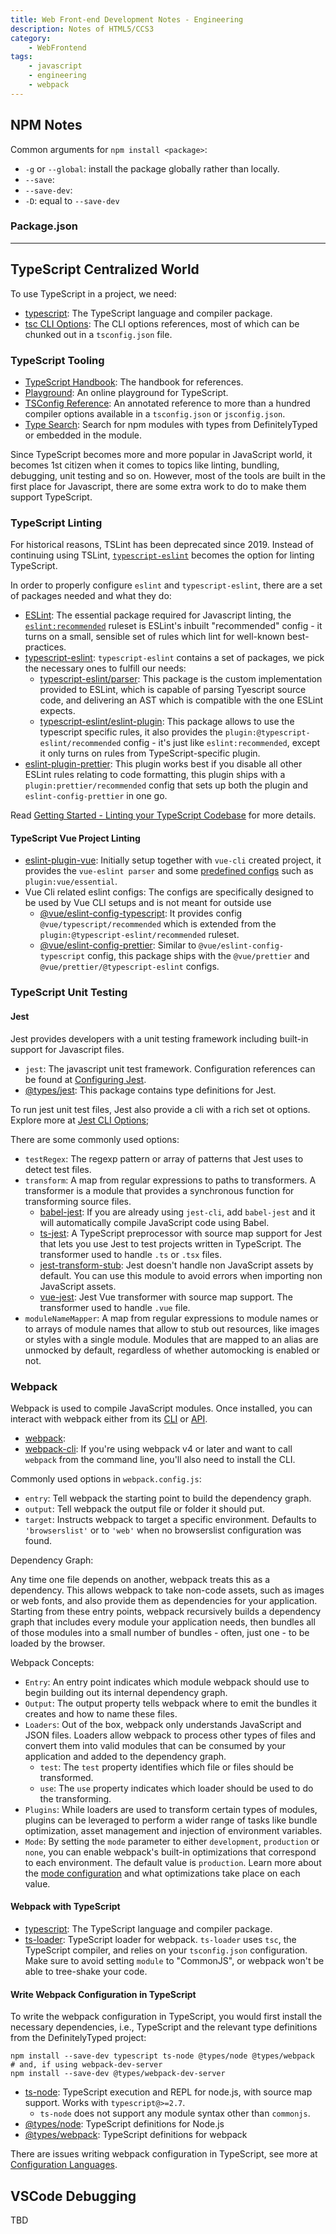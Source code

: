 ```yaml
---
title: Web Front-end Development Notes - Engineering
description: Notes of HTML5/CCS3
category:
    - WebFrontend
tags:
    - javascript
    - engineering
    - webpack
---
```


## NPM Notes

Common arguments for `npm install <package>`:

- `-g` or `--global`: install the package globally rather than locally.
- `--save`: 
- `--save-dev`: 
- `-D`: equal to `--save-dev`

### Package.json

___

## TypeScript Centralized World

To use TypeScript in a project, we need:

- [typescript](https://www.npmjs.com/package/typescript): The TypeScript language and compiler package.
- [tsc CLI Options](https://www.typescriptlang.org/docs/handbook/compiler-options.html): The CLI options references, most of which can be chunked out in a `tsconfig.json` file.

### TypeScript Tooling

- [TypeScript Handbook](https://www.typescriptlang.org/docs/handbook/intro.html): The handbook for references.
- [Playground](https://www.typescriptlang.org/play): An online playground for TypeScript.
- [TSConfig Reference](https://www.typescriptlang.org/tsconfig): An annotated reference to more than a hundred compiler options available in a `tsconfig.json` or `jsconfig.json`.
- [Type Search](https://www.typescriptlang.org/dt/search?search=): Search for npm modules with types from DefinitelyTyped or embedded in the module.

Since TypeScript becomes more and more popular in JavaScript world, it becomes 1st citizen when it comes to topics like linting, bundling, debugging, unit testing and so on. However, most of the tools are built in the first place for Javascript, there are some extra work to do to make them support TypeScript.

### TypeScript Linting

For historical reasons, TSLint has been deprecated since 2019. Instead of continuing using TSLint, [`typescript-eslint`](https://github.com/typescript-eslint/typescript-eslint) becomes the option for linting TypeScript.

In order to properly configure `eslint` and `typescript-eslint`, there are a set of packages needed and what they do:

- [ESLint](https://eslint.org/): The essential package required for Javascript linting, the [`eslint:recommended`](https://eslint.org/docs/rules/) ruleset is ESLint's inbuilt "recommended" config - it turns on a small, sensible set of rules which lint for well-known best-practices.
- [typescript-eslint](https://github.com/typescript-eslint/typescript-eslint/tree/master/packages): `typescript-eslint` contains a set of packages, we pick the necessary ones to fulfill our needs:
  - [typescript-eslint/parser](https://github.com/typescript-eslint/typescript-eslint/tree/master/packages/parser): This package is the custom implementation provided to ESLint, which is capable of parsing Tyescript source code, and delivering an AST which is compatible with the one ESLint expects.
  - [typescript-eslint/eslint-plugin](https://github.com/typescript-eslint/typescript-eslint/tree/master/packages/eslint-plugin): This package allows to use the typescript specific rules, it also provides the `plugin:@typescript-eslint/recommended` config - it's just like `eslint:recommended`, except it only turns on rules from TypeScript-specific plugin.
- [eslint-plugin-prettier](https://github.com/prettier/eslint-plugin-prettier#readme): This plugin works best if you disable all other ESLint rules relating to code formatting, this plugin ships with a `plugin:prettier/recommended` config that sets up both the plugin and `eslint-config-prettier` in one go.

Read [Getting Started - Linting your TypeScript Codebase](https://github.com/typescript-eslint/typescript-eslint/blob/master/docs/getting-started/linting/README.md) for more details.

#### TypeScript Vue Project Linting

- [eslint-plugin-vue](https://github.com/vuejs/eslint-plugin-vue): Initially setup together with `vue-cli` created project, it provides the `vue-eslint parser` and some [predefined configs](https://eslint.vuejs.org/user-guide/#bundle-configurations) such as `plugin:vue/essential`.
- Vue Cli related eslint configs: The configs are specifically designed to be used by Vue CLI setups and is not meant for outside use
  - [@vue/eslint-config-typescript](https://github.com/vuejs/eslint-config-typescript#readme): It provides config `@vue/typescript/recommended` which is extended from the `plugin:@typescript-eslint/recommended` ruleset.
  - [@vue/eslint-config-prettier](https://github.com/vuejs/eslint-config-prettier#readme): Similar to `@vue/eslint-config-typescript` config, this package ships with the `@vue/prettier` and `@vue/prettier/@typescript-eslint` configs.

### TypeScript Unit Testing

#### Jest

Jest provides developers with a unit testing framework including built-in support for Javascript files.

- `jest`: The javascript unit test framework. Configuration references can be found at [Configuring Jest](https://jestjs.io/docs/configuration).
- [@types/jest](https://www.npmjs.com/package/@types/jest): This package contains type definitions for Jest.

To run jest unit test files, Jest also provide a cli with a rich set ot options. Explore more at [Jest CLI Options](https://jestjs.io/docs/cli);

There are some commonly used options:

- `testRegex`: The regexp pattern or array of patterns that Jest uses to detect test files.
- `transform`: A map from regular expressions to paths to transformers. A transformer is a module that provides a synchronous function for transforming source files.
  - [babel-jest](https://www.npmjs.com/package/babel-jest): If you are already using `jest-cli`, add `babel-jest` and it will automatically compile JavaScript code using Babel.
  - [ts-jest](https://www.npmjs.com/package/ts-jest): A TypeScript preprocessor with source map support for Jest that lets you use Jest to test projects written in TypeScript. The transformer used to handle `.ts` or `.tsx` files.
  - [jest-transform-stub](https://www.npmjs.com/package/jest-transform-stub): Jest doesn't handle non JavaScript assets by default. You can use this module to avoid errors when importing non JavaScript assets.
  - [vue-jest](https://www.npmjs.com/package/vue-jest): Jest Vue transformer with source map support. The transformer used to handle `.vue` file.
- `moduleNameMapper`: A map from regular expressions to module names or to arrays of module names that allow to stub out resources, like images or styles with a single module. Modules that are mapped to an alias are unmocked by default, regardless of whether automocking is enabled or not.

### Webpack

Webpack is used to compile JavaScript modules. Once installed, you can interact with webpack either from its [CLI](https://webpack.js.org/api/cli/) or [API](https://webpack.js.org/api/node/).

- [webpack](https://www.npmjs.com/package/webpack): 
- [webpack-cli](https://www.npmjs.com/package/webpack-cli): If you're using webpack v4 or later and want to call `webpack` from the command line, you'll also need to install the CLI.

Commonly used options in `webpack.config.js`:

- `entry`: Tell webpack the starting point to build the dependency graph.
- `output`: Tell webpack the output file or folder it should put.
- `target`: Instructs webpack to target a specific environment. Defaults to `'browserslist'` or to `'web'` when no browserslist configuration was found.

Dependency Graph: 

Any time one file depends on another, webpack treats this as a dependency. This allows webpack to take non-code assets, such as images or web fonts, and also provide them as dependencies for your application. Starting from these entry points, webpack recursively builds a dependency graph that includes every module your application needs, then bundles all of those modules into a small number of bundles - often, just one - to be loaded by the browser.

Webpack Concepts:

- `Entry`: An entry point indicates which module webpack should use to begin building out its internal dependency graph.
- `Output`: The output property tells webpack where to emit the bundles it creates and how to name these files.
- `Loaders`: Out of the box, webpack only understands JavaScript and JSON files. Loaders allow webpack to process other types of files and convert them into valid modules that can be consumed by your application and added to the dependency graph.
  - `test`: The `test` property identifies which file or files should be transformed.
  - `use`: The `use` property indicates which loader should be used to do the transforming.
- `Plugins`: While loaders are used to transform certain types of modules, plugins can be leveraged to perform a wider range of tasks like bundle optimization, asset management and injection of environment variables.
- `Mode`: By setting the `mode` parameter to either `development`, `production` or `none`, you can enable webpack's built-in optimizations that correspond to each environment. The default value is `production`. Learn more about the [mode configuration](https://webpack.js.org/configuration/mode/) and what optimizations take place on each value.


#### Webpack with TypeScript

- [typescript](https://www.npmjs.com/package/typescript): The TypeScript language and compiler package.
- [ts-loader](https://www.npmjs.com/package/ts-loader): TypeScript loader for webpack. `ts-loader` uses `tsc`, the TypeScript compiler, and relies on your `tsconfig.json` configuration. Make sure to avoid setting `module` to "CommonJS", or webpack won't be able to tree-shake your code.

#### Write Webpack Configuration in TypeScript

To write the webpack configuration in TypeScript, you would first install the necessary dependencies, i.e., TypeScript and the relevant type definitions from the DefinitelyTyped project:

```
npm install --save-dev typescript ts-node @types/node @types/webpack
# and, if using webpack-dev-server
npm install --save-dev @types/webpack-dev-server
```

- [ts-node](https://www.npmjs.com/package/ts-node): TypeScript execution and REPL for node.js, with source map support. Works with `typescript@>=2.7`.
  - `ts-node` does not support any module syntax other than `commonjs`.
- [@types/node](https://www.npmjs.com/package/@types/node): TypeScript definitions for Node.js
- [@types/webpack](https://www.npmjs.com/package/@types/webpack): TypeScript definitions for webpack

There are issues writing webpack configuration in TypeScript, see more at [Configuration Languages](https://webpack.js.org/configuration/configuration-languages/).

## VSCode Debugging

TBD